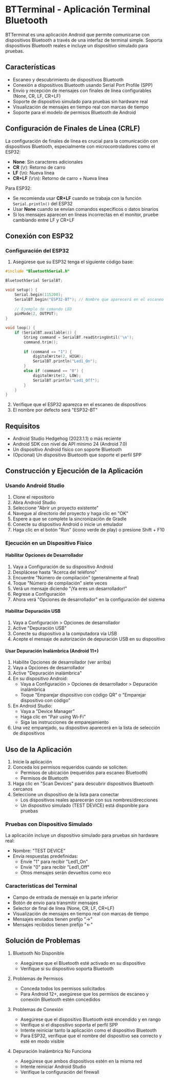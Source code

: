 # BTTerminal - Aplicación Terminal Bluetooth

BTTerminal es una aplicación Android que permite comunicarse con dispositivos Bluetooth a través de una interfaz de terminal simple. Soporta dispositivos Bluetooth reales e incluye un dispositivo simulado para pruebas.

## Características

- Escaneo y descubrimiento de dispositivos Bluetooth
- Conexión a dispositivos Bluetooth usando Serial Port Profile (SPP)
- Envío y recepción de mensajes con finales de línea configurables (None, CR, LF, CR+LF)
- Soporte de dispositivo simulado para pruebas sin hardware real
- Visualización de mensajes en tiempo real con marcas de tiempo
- Soporte para el modelo de permisos Bluetooth de Android

## Configuración de Finales de Línea (CRLF)

La configuración de finales de línea es crucial para la comunicación con dispositivos Bluetooth, especialmente con microcontroladores como el ESP32:

- **None**: Sin caracteres adicionales
- **CR** (\r): Retorno de carro
- **LF** (\n): Nueva línea
- **CR+LF** (\r\n): Retorno de carro + Nueva línea

Para ESP32:
- Se recomienda usar **CR+LF** cuando se trabaja con la función `Serial.println()` del ESP32
- Usar **None** cuando se envían comandos específicos o datos binarios
- Si los mensajes aparecen en líneas incorrectas en el monitor, pruebe cambiando entre LF y CR+LF

## Conexión con ESP32

### Configuración del ESP32

1. Asegúrese que su ESP32 tenga el siguiente código base:

```cpp
#include "BluetoothSerial.h"

BluetoothSerial SerialBT;

void setup() {
    Serial.begin(115200);
    SerialBT.begin("ESP32-BT"); // Nombre que aparecerá en el escaneo
    
    // Ejemplo de comando LED
    pinMode(2, OUTPUT);
}

void loop() {
    if (SerialBT.available()) {
        String command = SerialBT.readStringUntil('\n');
        command.trim();
        
        if (command == "1") {
            digitalWrite(2, HIGH);
            SerialBT.println("Led1_On");
        }
        else if (command == "0") {
            digitalWrite(2, LOW);
            SerialBT.println("Led1_Off");
        }
    }
}
```

2. Verifique que el ESP32 aparezca en el escaneo de dispositivos
3. El nombre por defecto será "ESP32-BT"

## Requisitos

- Android Studio Hedgehog (2023.1.1) o más reciente
- Android SDK con nivel de API mínimo 24 (Android 7.0)
- Un dispositivo Android físico con soporte Bluetooth
- (Opcional) Un dispositivo Bluetooth que soporte el perfil SPP

## Construcción y Ejecución de la Aplicación

### Usando Android Studio

1. Clone el repositorio
2. Abra Android Studio
3. Seleccione "Abrir un proyecto existente"
4. Navegue al directorio del proyecto y haga clic en "OK"
5. Espere a que se complete la sincronización de Gradle
6. Conecte su dispositivo Android o inicie un emulador
7. Haga clic en el botón "Run" (ícono verde de play) o presione Shift + F10

### Ejecución en un Dispositivo Físico

#### Habilitar Opciones de Desarrollador

1. Vaya a Configuración de su dispositivo Android
2. Desplácese hasta "Acerca del teléfono"
3. Encuentre "Número de compilación" (generalmente al final)
4. Toque "Número de compilación" siete veces
5. Verá un mensaje diciendo "¡Ya eres un desarrollador!"
6. Regrese a Configuración
7. Ahora verá "Opciones de desarrollador" en la configuración del sistema

#### Habilitar Depuración USB

1. Vaya a Configuración > Opciones de desarrollador
2. Active "Depuración USB"
3. Conecte su dispositivo a la computadora vía USB
4. Acepte el mensaje de autorización de depuración USB en su dispositivo

#### Usar Depuración Inalámbrica (Android 11+)

1. Habilite Opciones de desarrollador (ver arriba)
2. Vaya a Opciones de desarrollador
3. Active "Depuración inalámbrica"
4. En su dispositivo Android:
   - Vaya a Configuración > Opciones de desarrollador > Depuración inalámbrica
   - Toque "Emparejar dispositivo con código QR" o "Emparejar dispositivo con código"
5. En Android Studio:
   - Vaya a "Device Manager"
   - Haga clic en "Pair using Wi-Fi"
   - Siga las instrucciones de emparejamiento
6. Una vez emparejado, su dispositivo aparecerá en la lista de selección de dispositivos

## Uso de la Aplicación

1. Inicie la aplicación
2. Conceda los permisos requeridos cuando se soliciten:
   - Permisos de ubicación (requeridos para escaneo Bluetooth)
   - Permisos de Bluetooth
3. Haga clic en "Scan Devices" para descubrir dispositivos Bluetooth cercanos
4. Seleccione un dispositivo de la lista para conectar
   - Los dispositivos reales aparecerán con sus nombres/direcciones
   - Un dispositivo simulado (TEST DEVICE) está disponible para pruebas

### Pruebas con Dispositivo Simulado

La aplicación incluye un dispositivo simulado para pruebas sin hardware real:
- Nombre: "TEST DEVICE"
- Envía respuestas predefinidas:
  - Envíe "1" para recibir "Led1_On"
  - Envíe "0" para recibir "Led1_Off"
  - Otros mensajes serán devueltos como eco

### Características del Terminal

- Campo de entrada de mensaje en la parte inferior
- Botón de envío para transmitir mensajes
- Selector de final de línea (None, CR, LF, CR+LF)
- Visualización de mensajes en tiempo real con marcas de tiempo
- Mensajes enviados tienen prefijo "→"
- Mensajes recibidos tienen prefijo "←"

## Solución de Problemas

1. Bluetooth No Disponible
   - Asegúrese que el Bluetooth esté activado en su dispositivo
   - Verifique si su dispositivo soporta Bluetooth

2. Problemas de Permisos
   - Conceda todos los permisos solicitados
   - Para Android 12+, asegúrese que los permisos de escaneo y conexión Bluetooth estén concedidos

3. Problemas de Conexión
   - Asegúrese que el dispositivo Bluetooth esté encendido y en rango
   - Verifique si el dispositivo soporta el perfil SPP
   - Intente reiniciar tanto la aplicación como el dispositivo Bluetooth
   - Para ESP32, verifique que el nombre del dispositivo sea correcto y esté en modo visible

4. Depuración Inalámbrica No Funciona
   - Asegúrese que ambos dispositivos estén en la misma red
   - Intente reiniciar Android Studio
   - Verifique la configuración del firewall

